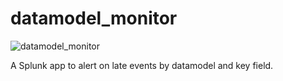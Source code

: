 # datamodel_monitor

![datamodel_monitor](https://github.com/triddell/datamodel_monitor/actions/workflows/workflow.yml/badge.svg)

A Splunk app to alert on late events by datamodel and key field.